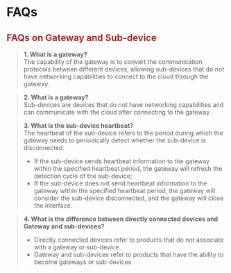 # FAQs

## <font color=#A52A2A  >__FAQs on Gateway and Sub-device__</font>

> __1. What is a gateway?__ <br>The capability of the gateway is to convert the communication protocols between different devices, allowing sub-devices that do not have networking capabilities to connect to the cloud through the gateway.

> __2. What is a gateway?__ <br>Sub-devices are devices that do not have networking capabilities and can communicate with the cloud after connecting to the gateway .

> __3. What is the sub-device heartbeat?__ <br>The heartbeat of the sub-device refers to the period during which the gateway needs to periodically detect whether the sub-device is disconnected.<br>
>
> * If the sub-device sends heartbeat information to the gateway within the specified heartbeat period, the gateway will refresh the detection cycle of the sub-device;<br>
> * If the sub-device does not send heartbeat information to the gateway within the specified heartbeat period, the gateway will consider the sub-device disconnected, and the gateway will close the interface.<br>

> __4. What is the difference between directly connected devices and Gateway and sub-devices?__ <br>
>
> * Directly connected devices refer to products that do not associate with a gateway or sub-device.<br>
> * Gateway and sub-devices refer to products that have the ability to become gateways or sub-devices<br>